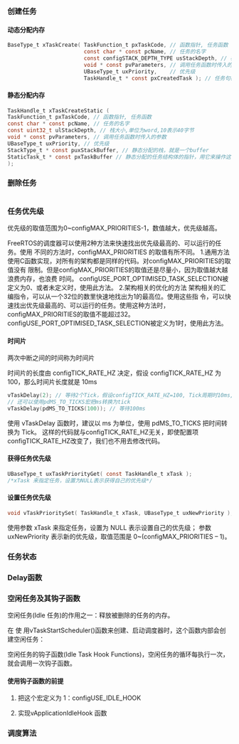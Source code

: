 ### 创建任务

#### 动态分配内存

```c
BaseType_t xTaskCreate( TaskFunction_t pxTaskCode, // 函数指针, 任务函数
                        const char * const pcName, // 任务的名字
                        const configSTACK_DEPTH_TYPE usStackDepth, // 栈大小,单位为word,10表示40字节
                        void * const pvParameters, // 调用任务函数时传入的参数
                        UBaseType_t uxPriority,    // 优先级
                        TaskHandle_t * const pxCreatedTask ); // 任务句柄, 以后使用它来操作这个任务
```

#### 静态分配内存

```c
TaskHandle_t xTaskCreateStatic (
TaskFunction_t pxTaskCode, // 函数指针, 任务函数
const char * const pcName, // 任务的名字
const uint32_t ulStackDepth, // 栈大小,单位为word,10表示40字节
void * const pvParameters, // 调用任务函数时传入的参数
UBaseType_t uxPriority, // 优先级
StackType_t * const puxStackBuffer, // 静态分配的栈，就是一个buffer
StaticTask_t * const pxTaskBuffer // 静态分配的任务结构体的指针，用它来操作这个任务
);
```

### 删除任务

```c

```

### 任务优先级

优先级的取值范围为0~configMAX_PRIORITIES-1，数值越大，优先级越高。

FreeRTOS的调度器可以使用2种方法来快速找出优先级最高的、可以运行的任务。使用
不同的方法时，configMAX_PRIORITIES 的取值有所不同。
1.通用方法
使用C函数实现，对所有的架构都是同样的代码。对configMAX_PRIORITIES的取值没有
限制。但是configMAX_PRIORITIES的取值还是尽量小，因为取值越大越浪费内存，也浪费
时间。
configUSE_PORT_OPTIMISED_TASK_SELECTION被定义为0、或者未定义时，使用此方法。
2.架构相关的优化的方法
架构相关的汇编指令，可以从一个32位的数里快速地找出为1的最高位。使用这些指
令，可以快速找出优先级最高的、可以运行的任务。使用这种方法时，
configMAX_PRIORITIES的取值不能超过32。
configUSE_PORT_OPTIMISED_TASK_SELECTION被定义为1时，使用此方法。

#### 时间片

两次中断之间的时间称为时间片

时间片的长度由 configTICK_RATE_HZ 决定，假设 configTICK_RATE_HZ 为
100，那么时间片长度就是 10ms

```c
vTaskDelay(2); // 等待2个Tick，假设configTICK_RATE_HZ=100, Tick周期时10ms, 等待20ms
// 还可以使用pdMS_TO_TICKS宏把ms转换为tick
vTaskDelay(pdMS_TO_TICKS(100)); // 等待100ms
```

使用 vTaskDelay 函数时，建议以 ms 为单位，使用 pdMS_TO_TICKS 把时间转换为 Tick。
这样的代码就与configTICK_RATE_HZ无关，即使配置项configTICK_RATE_HZ改变了，我们也不用去修改代码。

#### 获得任务优先级

```c
UBaseType_t uxTaskPriorityGet( const TaskHandle_t xTask );
/*xTask 来指定任务，设置为NULL表示获得自己的优先级*/
```

#### 设置任务优先级

```c
void vTaskPrioritySet( TaskHandle_t xTask, UBaseType_t uxNewPriority );
```

使用参数 xTask 来指定任务，设置为 NULL 表示设置自己的优先级；
参数 uxNewPriority 表示新的优先级，取值范围是 0~(configMAX_PRIORITIES – 1)。

### 任务状态

### Delay函数

### 空闲任务及其钩子函数

空闲任务(Idle 任务)的作用之一：释放被删除的任务的内存。

在 使 用vTaskStartScheduler()函数来创建、启动调度器时，这个函数内部会创建空闲任务：

空闲任务的钩子函数(Idle Task Hook Functions)，空闲任务的循环每执行一次，就会调用一次钩子函数。

#### 使用钩子函数的前提

1. 把这个宏定义为 1：configUSE_IDLE_HOOK

2. 实现vApplicationIdleHook 函数

### 调度算法
